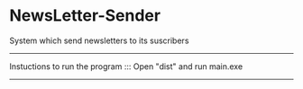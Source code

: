 # NewsLetter-Sender
System which send newsletters to its suscribers

*******************************************************************
Instuctions to run the program ::: Open "dist" and run main.exe
********************************************************************


